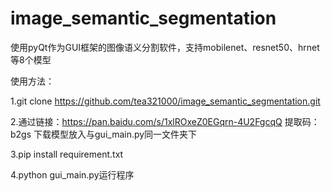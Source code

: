 # image_semantic_segmentation
使用pyQt作为GUI框架的图像语义分割软件，支持mobilenet、resnet50、hrnet等8个模型

使用方法：

1.git clone https://github.com/tea321000/image_semantic_segmentation.git

2.通过链接：https://pan.baidu.com/s/1xlROxeZ0EGqrn-4U2FgcqQ 
提取码：b2gs
下载模型放入与gui_main.py同一文件夹下

3.pip install requirement.txt

4.python gui_main.py运行程序
